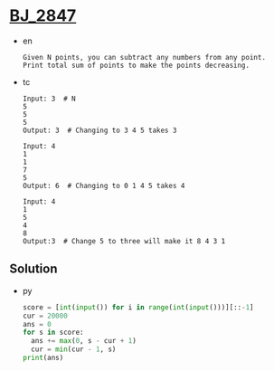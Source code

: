 # [BJ_2847](https://acmicpc.net/problem/2847)

* en

  ```en
  Given N points, you can subtract any numbers from any point.
  Print total sum of points to make the points decreasing.
  ```

* tc

  ```tc
  Input: 3  # N
  5
  5
  5
  Output: 3  # Changing to 3 4 5 takes 3

  Input: 4
  1
  1
  7
  5
  Output: 6  # Changing to 0 1 4 5 takes 4

  Input: 4
  1
  5
  4
  8
  Output:3  # Change 5 to three will make it 8 4 3 1
  ```

## Solution

* py

  ```py
  score = [int(input()) for i in range(int(input()))][::-1]
  cur = 20000
  ans = 0
  for s in score:
    ans += max(0, s - cur + 1)
    cur = min(cur - 1, s)
  print(ans)
  ```
